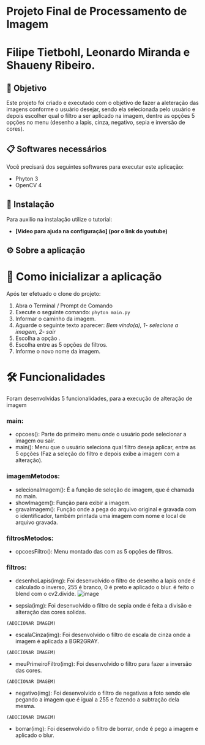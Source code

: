 # Projeto Final de Processamento de Imagem

# Filipe Tietbohl, Leonardo Miranda e Shaueny Ribeiro.

## 🚀 Objetivo
Este projeto foi criado e executado com o objetivo de fazer a aleteração das imagens conforme o usuário desejar, sendo ela selecionada pelo usuário e depois escolher qual o filtro a ser aplicado na imagem, dentre as opções 5 opções no menu (desenho a lapis, cinza, negativo, sepia e inversão de cores).

## 📋 Softwares necessários
Você precisará dos seguintes softwares para executar este aplicação:
* Phyton 3
* OpenCV 4

## 🔧 Instalação
Para auxilio na instalação utilize o tutorial:
* **[Video para ajuda na configuração] (por o link do youtube)**

## ⚙️ Sobre a aplicação

# 🔩 Como inicializar a aplicação
Após ter efetuado o clone do projeto:
1. Abra o Terminal / Prompt de Comando
2. Execute o seguinte comando: `phyton main.py `
3. Informar o caminho da imagem.
4. Aguarde o seguinte texto aparecer: _Bem vindo(a), 1- selecione a imagem, 2- sair_
5. Escolha a opção .
6. Escolha entre as 5 opções de filtros.
7. Informe o novo nome da imagem.

# 🛠️ Funcionalidades
Foram desenvolvidas 5 funcionalidades, para a execução de alteração de imagem 
 
 ### main:
  * opcoes(): Parte do primeiro menu onde o usuário pode selecionar a imagem ou sair.
  * main(): Menu que o usuário seleciona qual filtro deseja aplicar, entre as 5 opções (Faz a seleção do filtro e depois exibe a imagem com a alteração).

 ### imagemMetodos:
  * selecionaImagem(): É a função de seleção de imagem, que é chamada no main.
  * showImagem(): Função para exibir a imagem.
  * gravaImagem(): Função onde a pega do arquivo original e gravada com o identificador, também printada uma imagem com nome e local de arquivo gravada.

  ### filtrosMetodos:
   * opcoesFiltro(): Menu montado das com as 5 opções de filtros.

  ### filtros:
   * desenhoLapis(img): Foi desenvolvido o filtro de desenho a lapis onde é calculado o inverso, 255 é branco, 0 é preto e aplicado o blur. é feito o blend com o cv2.divide.
    ![image](https://user-images.githubusercontent.com/64978472/205903925-8e24a49f-0889-431d-a320-8961f525bf95.png)
    
    
   *  sepsia(img): Foi desenvolvido o filtro de sepia onde é feita a divisão e alteração das cores solidas.
  
    (ADICIONAR IMAGEM)
    
   *  escalaCinza(img): Foi desenvolvido o filtro de escala de cinza onde a imagem é aplicada a BGR2GRAY.
  
    (ADICIONAR IMAGEM)
    
   * meuPrimeiroFiltro(img): Foi desenvolvido o filtro para fazer a inversão das cores.
 
    (ADICIONAR IMAGEM)
    
   *  negativo(img): Foi desenvolvido o filtro de negativas a foto sendo ele pegando a imagem que é igual a 255 e fazendo a subtração dela mesma.

    (ADICIONAR IMAGEM)
   *  borrar(img): Foi desenvolvido o filtro de borrar, onde é pego a imagem e aplicado o blur.
